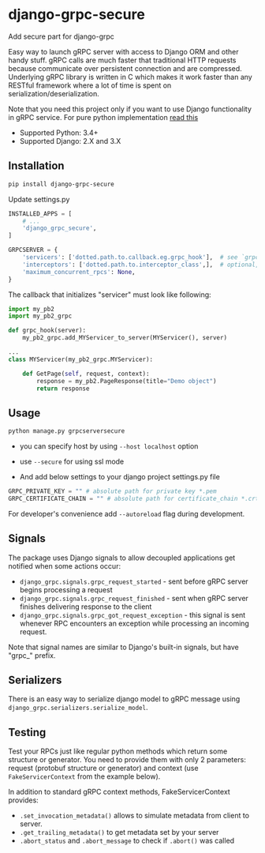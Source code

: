 # django-grpc-secure

Add secure part for django-grpc


Easy way to launch gRPC server with access to Django ORM and other handy stuff.
gRPC calls are much faster that traditional HTTP requests because communicate over
persistent connection and are compressed. Underlying gRPC library is written in C which
makes it work faster than any RESTful framework where a lot of time is spent on serialization/deserialization.

Note that you need this project only if you want to use Django functionality in gRPC service. 
For pure python implementation [read this](https://grpc.io/docs/languages/python/quickstart/)

* Supported Python: 3.4+
* Supported Django: 2.X and 3.X

## Installation

```bash
pip install django-grpc-secure
``` 

Update settings.py
```python
INSTALLED_APPS = [
    # ...
    'django_grpc_secure',
]

GRPCSERVER = {
    'servicers': ['dotted.path.to.callback.eg.grpc_hook'],  # see `grpc_hook()` below
    'interceptors': ['dotted.path.to.interceptor_class',],  # optional, interceprots are similar to middleware in Django
    'maximum_concurrent_rpcs': None,
}
```

The callback that initializes "servicer" must look like following:
```python
import my_pb2
import my_pb2_grpc

def grpc_hook(server):
    my_pb2_grpc.add_MYServicer_to_server(MYServicer(), server)

...
class MYServicer(my_pb2_grpc.MYServicer):

    def GetPage(self, request, context):
        response = my_pb2.PageResponse(title="Demo object")
        return response
```

## Usage
```bash
python manage.py grpcserversecure
```
* you can specify host by using `--host localhost` option

* use `--secure` for using ssl mode 
* And add below settings to your django project settings.py file
```python
GRPC_PRIVATE_KEY = "" # absolute path for private key *.pem
GRPC_CERTIFICATE_CHAIN = "" # absolute path for certificate_chain *.crt
``` 

For developer's convenience add `--autoreload` flag during development.


## Signals
The package uses Django signals to allow decoupled applications get notified when some actions occur:
* `django_grpc.signals.grpc_request_started` - sent before gRPC server begins processing a request
* `django_grpc.signals.grpc_request_finished` - sent when gRPC server finishes delivering response to the client
* `django_grpc.signals.grpc_got_request_exception` - this signal is sent whenever RPC encounters an exception while
processing an incoming request.

Note that signal names are similar to Django's built-in signals, but have "grpc_" prefix.


## Serializers
There is an easy way to serialize django model to gRPC message using `django_grpc.serializers.serialize_model`.


## Testing
Test your RPCs just like regular python methods which return some 
structure or generator. You need to provide them with only 2 parameters:
request (protobuf structure or generator) and context (use `FakeServicerContext` from the example below).


In addition to standard gRPC context methods, FakeServicerContext provides:
 * `.set_invocation_metadata()` allows to simulate metadata from client to server.
 * `.get_trailing_metadata()` to get metadata set by your server
 * `.abort_status` and `.abort_message` to check if `.abort()` was called 
